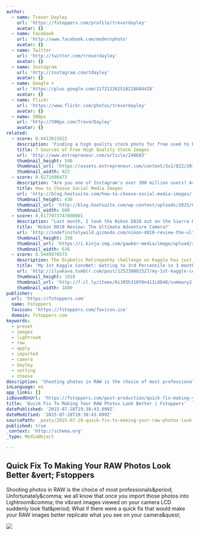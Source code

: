 ```yaml
---
author:
  - name: Trevor Dayley
    url: 'https://fstoppers.com/profile/trevordayley'
    avatar: {}
  - name: Facebook
    url: 'http://www.facebook.com/modernphoto'
    avatar: {}
  - name: Twitter
    url: 'http://twitter.com/trevordayley'
    avatar: {}
  - name: Instagram
    url: 'http://instagram.com/tdayley'
    avatar: {}
  - name: Google +
    url: 'https://plus.google.com/117212262516218684428'
    avatar: {}
  - name: Flickr
    url: 'https://www.flickr.com/photos/trevordayley'
    avatar: {}
  - name: 500px
    url: 'http://500px.com/TrevorDayley'
    avatar: {}
related:
  - score: 0.6413815022
    description: 'Finding a high quality stock photo for free used to be quite the chore -- there were very few options available, and the inventory that was available was marginal quality at best. Oh, how the times have changed. Now, there are so many free stock image websites that it can be overwhelming, to a degree.'
    title: 7 Sources of Free High Quality Stock Images
    url: 'http://www.entrepreneur.com/article/248683'
    thumbnail_height: 548
    thumbnail_url: 'https://assets.entrepreneur.com/content/3x2/822/20150225224437-computer.jpeg'
    thumbnail_width: 822
  - score: 0.6271608472
    description: "Are you one of Instagram's over 300 million users? Are you behind any of the 30 billion images that have been pinned on Pinterest? Have you watched some of the over 1 billion Facebook videos viewed on the social network every day? I've yet to come across someone arguing that images don't work on social media."
    title: How to Choose Social Media Images
    url: 'http://blog.hootsuite.com/how-to-choose-social-media-images/'
    thumbnail_height: 430
    thumbnail_url: 'http://blog.hootsuite.com/wp-content/uploads/2015/01/How-to-Choose-Social-Media-Images.jpg'
    thumbnail_width: 600
  - score: 0.6177973747000001
    description: "Last month, I took the Nikon D810 out on the Sierra High Route - one of the toughest adventures around. It got dirty, wet, and constantly banged around. Here's how it performed. Three years ago, my roommate bought a D800E. I've always shot Canon, but he let me borrow his Nikon for a couple of shoots."
    title: 'Nikon D810 Review: The Ultimate Adventure Camera?'
    url: 'http://indefinitelywild.gizmodo.com/nikon-d810-review-the-ultimate-adventure-camera-1720304051'
    thumbnail_height: 358
    thumbnail_url: 'https://i.kinja-img.com/gawker-media/image/upload/s--HUMXs9W4--/c_fill,fl_progressive,g_north,h_358,q_80,w_636/1359547536269425185.jpg'
    thumbnail_width: 636
  - score: 0.5449878573
    description: The Diabetic Retinopathy challenge on Kaggle has just finished. The goal of the competition was to predict the presence and severity of the disease Diabetic Retinopathy from photographs of eyes. I finished in 20th place using a Convolutional Neural Network (ConvNet).
    title: 'My 1st Kaggle ConvNet: Getting to 3rd Percentile in 3 months'
    url: 'http://ilyakava.tumblr.com/post/125230881527/my-1st-kaggle-convnet-getting-to-3rd-percentile'
    thumbnail_height: 1018
    thumbnail_url: 'http://f.cl.ly/items/0i1M3h310Y0n411L0D40/summary2.png'
    thumbnail_width: 1800
publisher:
  url: 'https://fstoppers.com'
  name: Fstoppers
  favicon: 'https://fstoppers.com/favicon.ico'
  domain: fstoppers.com
keywords:
  - preset
  - images
  - lightroom
  - raw
  - apply
  - imported
  - camera
  - dayley
  - setting
  - choose
description: 'Shooting photos in RAW is the choice of most professionals. Unfortunately, we all know that once you import those photos into Lightroom, the vibrant images viewed on your camera LCD suddenly look flat. What if there were a quick fix that would make your RAW images better replicate what you see on your camera?'
inLanguage: en
app_links: []
isBasedOnUrl: 'https://fstoppers.com/post-production/quick-fix-making-your-raw-photos-look-better-3298'
title: 'Quick Fix To Making Your RAW Photos Look Better | Fstoppers'
datePublished: '2015-07-28T19:38:43.099Z'
dateModified: '2015-07-28T19:38:43.099Z'
sourcePath: _posts/2015-07-28-quick-fix-to-making-your-raw-photos-look-better-or-fstoppers.md
published: true
_context: 'http://schema.org'
_type: MediaObject

---
```

<article style=""><h1>Quick Fix To Making Your RAW Photos Look Better &amp;vert; Fstoppers</h1><p>Shooting photos in RAW is the choice of most professionals&amp;period; Unfortunately&amp;comma; we all know that once you import those photos into Lightroom&amp;comma; the vibrant images viewed on your camera LCD suddenly look flat&amp;period; What if there were a quick fix that would make your RAW images better replicate what you see on your camera&amp;quest;</p><img src="https://d1w5usc88actyi.cloudfront.net/wp-content/uploads/2013/05/2013-05-01_003.jpg" /></article>